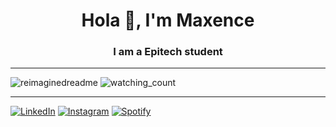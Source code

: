 <h1 align="center">Hola 👋, I'm Maxence</h1>
<h3 align="center">I am a Epitech student</h3>

***

<img src="https://myreadme.vercel.app/api/embed/ImMaxence?panels=userstatistics,toprepositories,toplanguages,commitgraph" alt="reimaginedreadme" />

<img src="https://komarev.com/ghpvc/?username=ImMaxence&color=blueviolet&label=PROFILE+VIEWS" alt="watching_count" />

***

<a href="https://www.linkedin.com/in/maxence-bonnici-77b540250/" target="_blank"><img src="https://img.shields.io/badge/LinkedIn-%230077B5.svg?&style=flat-square&logo=linkedin&logoColor=white" alt="LinkedIn"></a>
<a href="https://instagram.com/max.bnici?igshid=MzMyNGUyNmU2YQ%3D%3D&utm_source=qr" target="_blank"><img src="https://img.shields.io/badge/Instagram-%23E4405F.svg?&style=flat-square&logo=instagram&logoColor=white" alt="Instagram"></a>
<a href="https://spotify.link/HLK0Od3qMDb" target="_blank"><img src="https://img.shields.io/badge/Spotify-%231ED760.svg?&style=flat-square&logo=spotify&logoColor=white" alt="Spotify"></a>
